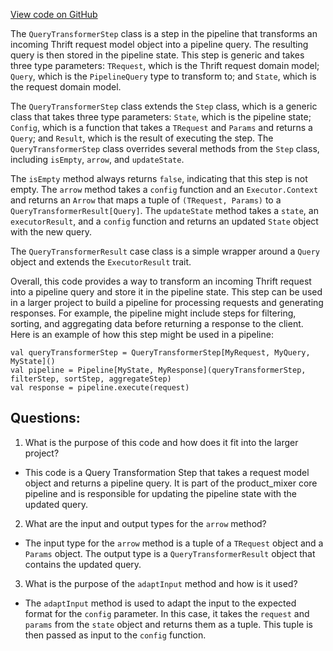 [View code on GitHub](https://github.com/misbahsy/the-algorithm/product-mixer/core/src/main/scala/com/twitter/product_mixer/core/pipeline/step/query_transformer/QueryTransformerStep.scala)

The `QueryTransformerStep` class is a step in the pipeline that transforms an incoming Thrift request model object into a pipeline query. The resulting query is then stored in the pipeline state. This step is generic and takes three type parameters: `TRequest`, which is the Thrift request domain model; `Query`, which is the `PipelineQuery` type to transform to; and `State`, which is the request domain model.

The `QueryTransformerStep` class extends the `Step` class, which is a generic class that takes three type parameters: `State`, which is the pipeline state; `Config`, which is a function that takes a `TRequest` and `Params` and returns a `Query`; and `Result`, which is the result of executing the step. The `QueryTransformerStep` class overrides several methods from the `Step` class, including `isEmpty`, `arrow`, and `updateState`.

The `isEmpty` method always returns `false`, indicating that this step is not empty. The `arrow` method takes a `config` function and an `Executor.Context` and returns an `Arrow` that maps a tuple of `(TRequest, Params)` to a `QueryTransformerResult[Query]`. The `updateState` method takes a `state`, an `executorResult`, and a `config` function and returns an updated `State` object with the new query.

The `QueryTransformerResult` case class is a simple wrapper around a `Query` object and extends the `ExecutorResult` trait.

Overall, this code provides a way to transform an incoming Thrift request into a pipeline query and store it in the pipeline state. This step can be used in a larger project to build a pipeline for processing requests and generating responses. For example, the pipeline might include steps for filtering, sorting, and aggregating data before returning a response to the client. Here is an example of how this step might be used in a pipeline:

```
val queryTransformerStep = QueryTransformerStep[MyRequest, MyQuery, MyState]()
val pipeline = Pipeline[MyState, MyResponse](queryTransformerStep, filterStep, sortStep, aggregateStep)
val response = pipeline.execute(request)
```
## Questions: 
 1. What is the purpose of this code and how does it fit into the larger project?
- This code is a Query Transformation Step that takes a request model object and returns a pipeline query. It is part of the product_mixer core pipeline and is responsible for updating the pipeline state with the updated query.

2. What are the input and output types for the `arrow` method?
- The input type for the `arrow` method is a tuple of a `TRequest` object and a `Params` object. The output type is a `QueryTransformerResult` object that contains the updated query.

3. What is the purpose of the `adaptInput` method and how is it used?
- The `adaptInput` method is used to adapt the input to the expected format for the `config` parameter. In this case, it takes the `request` and `params` from the `state` object and returns them as a tuple. This tuple is then passed as input to the `config` function.